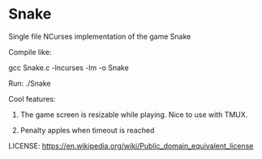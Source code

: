 # Snake

Single file NCurses implementation of the game Snake

Compile like:

gcc Snake.c -lncurses -lm -o Snake

Run: ./Snake

Cool features:

1. The game screen is resizable while playing. Nice to use with TMUX.

2. Penalty apples when timeout is reached

LICENSE: https://en.wikipedia.org/wiki/Public_domain_equivalent_license
